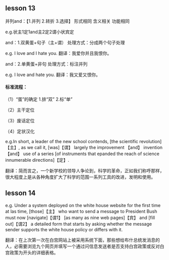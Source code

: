 ## lesson 13

并列and：【1.并列 2.转折 3.选择】 形式相同 含义相关 功能相同

e.g.状主1定1and主2定2谓小状宾定

and：1.双黄蛋+句子（主+谓） 处理方式：分成两个句子处理

e.g. I love and I hate you. 翻译：我爱你并且我恨你。

and：2.单黄蛋+非句 处理方式：标注并列

e.g. I love and hate you. 翻译：我又爱又恨你。

#### 标准流程：

（1）“蛋”的确定 1.排“双” 2.标“单”

（2）主干定位

（3）废话定位

（4）定状汉化

e.g.In short, a leader of the new school contends, [the scientific revolution]【主】, as we call it, [was]【谓】 largely the improvement 【and】 invention 【and】 use of a series  [of instruments that epanded the reach of science innumerable directions]【定】.

翻译：简而言之，一个新学校的领导人争论到，科学的革命，正如我们称呼那样，很大程度上是从各种角度扩大了科学的范围一系列工具的改进，发明和使用。

## lesson 14

e.g. Under a system deployed on the white house website for the first time at las time, [those]【主】 who want to send a message to President Bush must now [navigate]【谓1】 [as many as nine web pages]【宾】 and [fill out]【谓2】 a detailed form that starts by asking whether the message sender supports the white house policy or differs with it.

翻译：在上次第一次在白宫网站上被采用系统下面，那些想给布什总统发消息的人，必需要浏览九个网页并填写一个通过问信息发送者是否支持白宫政策或反对白宫政策为开头的详细表格。